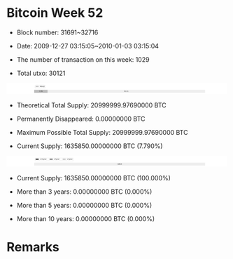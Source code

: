 # Bitcoin Week 52

- Block number: 31691~32716

- Date: 2009-12-27 03:15:05~2010-01-03 03:15:04

- The number of transaction on this week: 1029

- Total utxo: 30121

![](../images/mined_week52.png)

- Theoretical Total Supply: 20999999.97690000 BTC

- Permanently Disappeared: 0.00000000 BTC

- Maximum Possible Total Supply: 20999999.97690000 BTC

- Current Supply: 1635850.00000000 BTC (7.790%)

![](../images/year_week52.png)


- Current Supply: 1635850.00000000 BTC (100.000%)

- More than 3 years: 0.00000000 BTC (0.000%)

- More than 5 years: 0.00000000 BTC (0.000%)

- More than 10 years: 0.00000000 BTC (0.000%)

# Remarks

